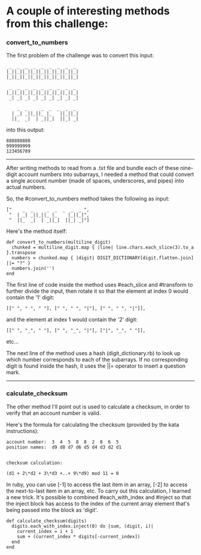 # A couple of interesting methods from this challenge:
### convert_to_numbers
The first problem of the challenge was to convert this input:
```
 _  _  _  _  _  _  _  _  _ 
|_||_||_||_||_||_||_||_||_|
|_||_||_||_||_||_||_||_||_|

 _  _  _  _  _  _  _  _  _ 
|_||_||_||_||_||_||_||_||_|
 _| _| _| _| _| _| _| _| _|

    _  _     _  _  _  _  _ 
  | _| _||_||_ |_   ||_||_|
  ||_  _|  | _||_|  ||_| _|
```
  into this output:
  ```
  888888888
  999999999
  123456789
  ```
---
After writing methods to read from a .txt file and bundle each of these
nine-digit account numbers into subarrays, I needed a method that could
convert a single account number (made of spaces, underscores, and pipes)
into actual numbers.

So, the #convert_to_numbers method takes the following as input:
```
["    _  _     _  _  _  _  _ ",
 "  | _| _||_||_ |_    |_||_|",
 "  ||_  _|  | _||_|  ||_| _|"]
```

Here's the method itself:
```
def convert_to_numbers(multiline_digit)
  chunked = multiline_digit.map { |line| line.chars.each_slice(3).to_a }.transpose
  numbers = chunked.map { |digit| DIGIT_DICTIONARY[digit.flatten.join] ||= "?" }
  numbers.join('')
end
```

The first line of code inside the method uses #each_slice 
and #transform to further divide the input, then rotate it so that 
the element at index 0 would contain the '1' digit:
```
[[" ", " ", " "], [" ", " ", "|"], [" ", " ", "|"]],
```
and the element at index 1 would contain the '2' digit:
```
[[" ", "_", " "], [" ", "_", "|"], ["|", "_", " "]],
```
etc...

The next line of the method uses a hash (digit_dictionary.rb) to look up
which number corresponds to each of the subarrays. If no
corresponding digit is found inside the hash, it uses the ||= operator
to insert a question mark.

---
### calculate_checksum
The other method I'll point out is used to calculate a checksum, in order to
verify that an account number is valid.

Here's the formula for calculating the checksum (provided by the kata instructions):
```
account number:  3  4  5  8  8  2  8  6  5
position names:  d9 d8 d7 d6 d5 d4 d3 d2 d1


checksum calculation:

(d1 + 2\*d2 + 3\*d3 +..+ 9\*d9) mod 11 = 0
```

In ruby, you can use [-1] to access the last item in an array, [-2] to access the next-to-last
item in an array, etc. To carry out this calculation, I learned a new trick. It's possible to combined #each_with_index and #inject
so that the inject block has access to the index of the current array element that's being passed into the block as 'digit'.

```
def calculate_checksum(digits)
  digits.each_with_index.inject(0) do |sum, (digit, i)|
    current_index = i + 1
    sum + (current_index * digits[-current_index])
  end
end
```
